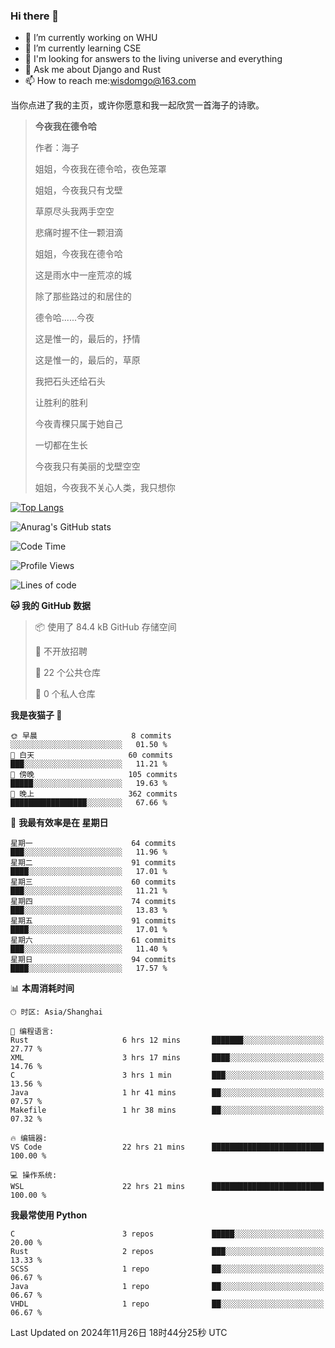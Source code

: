 ### Hi there 👋



- 🔭 I’m currently working on WHU
- 🌱 I’m currently learning CSE
- 🤔 I'm looking for answers to the living universe and everything
- 💬 Ask me about Django and Rust
- 📫 How to reach me:wisdomgo@163.com

当你点进了我的主页，或许你愿意和我一起欣赏一首海子的诗歌。

>**今夜我在德令哈**
>
>作者：海子
>
>姐姐，今夜我在德令哈，夜色笼罩
>
>姐姐，今夜我只有戈壁
>
>草原尽头我两手空空
>
>悲痛时握不住一颗泪滴
>
>姐姐，今夜我在德令哈
>
>这是雨水中一座荒凉的城
>
>除了那些路过的和居住的
>
>德令哈......今夜
>
>这是惟一的，最后的，抒情
>
>这是惟一的，最后的，草原
>
>我把石头还给石头
>
>让胜利的胜利
>
>今夜青稞只属于她自己
>
>一切都在生长
>
>今夜我只有美丽的戈壁空空
>
>姐姐，今夜我不关心人类，我只想你



[![Top Langs](https://github-readme-stats.vercel.app/api/top-langs/?username=wisdomgo&theme=onedark)](https://github.com/anuraghazra/github-readme-stats)

![Anurag's GitHub stats](https://github-readme-stats.vercel.app/api?username=wisdomgo&hide=contribs,stars&theme=synthwave)

<!--START_SECTION:waka-->
![Code Time](http://img.shields.io/badge/Code%20Time-352%20hrs%2033%20mins-blue)

![Profile Views](http://img.shields.io/badge/%E4%B8%AA%E4%BA%BA%E8%B5%84%E6%96%99%E8%A7%82%E7%9C%8B%E6%AC%A1%E6%95%B0-6-blue)

![Lines of code](https://img.shields.io/badge/%E4%BB%8E%E3%80%8CHello%20World%E3%80%8D%E8%B5%B7%E6%88%91%E5%B7%B2%E7%BB%8F%E5%86%99%E4%BA%86-639.5%20thousand%20%E8%A1%8C%E4%BB%A3%E7%A0%81-blue)

**🐱 我的 GitHub 数据** 

> 📦  使用了 84.4 kB GitHub 存储空间 
 > 
> 🚫 不开放招聘
 > 
> 📜 22 个公共仓库 
 > 
> 🔑 0 个私人仓库 
 > 
**我是夜猫子 🦉** 

```text
🌞 早晨                     8 commits           ░░░░░░░░░░░░░░░░░░░░░░░░░   01.50 % 
🌆 白天                     60 commits          ███░░░░░░░░░░░░░░░░░░░░░░   11.21 % 
🌃 傍晚                     105 commits         █████░░░░░░░░░░░░░░░░░░░░   19.63 % 
🌙 晚上                     362 commits         █████████████████░░░░░░░░   67.66 % 
```
📅 **我最有效率是在 星期日** 

```text
星期一                      64 commits          ███░░░░░░░░░░░░░░░░░░░░░░   11.96 % 
星期二                      91 commits          ████░░░░░░░░░░░░░░░░░░░░░   17.01 % 
星期三                      60 commits          ███░░░░░░░░░░░░░░░░░░░░░░   11.21 % 
星期四                      74 commits          ███░░░░░░░░░░░░░░░░░░░░░░   13.83 % 
星期五                      91 commits          ████░░░░░░░░░░░░░░░░░░░░░   17.01 % 
星期六                      61 commits          ███░░░░░░░░░░░░░░░░░░░░░░   11.40 % 
星期日                      94 commits          ████░░░░░░░░░░░░░░░░░░░░░   17.57 % 
```


📊 **本周消耗时间** 

```text
🕑︎ 时区: Asia/Shanghai

💬 编程语言: 
Rust                     6 hrs 12 mins       ███████░░░░░░░░░░░░░░░░░░   27.77 % 
XML                      3 hrs 17 mins       ████░░░░░░░░░░░░░░░░░░░░░   14.76 % 
C                        3 hrs 1 min         ███░░░░░░░░░░░░░░░░░░░░░░   13.56 % 
Java                     1 hr 41 mins        ██░░░░░░░░░░░░░░░░░░░░░░░   07.57 % 
Makefile                 1 hr 38 mins        ██░░░░░░░░░░░░░░░░░░░░░░░   07.32 % 

🔥 编辑器: 
VS Code                  22 hrs 21 mins      █████████████████████████   100.00 % 

💻 操作系统: 
WSL                      22 hrs 21 mins      █████████████████████████   100.00 % 
```

**我最常使用 Python** 

```text
C                        3 repos             █████░░░░░░░░░░░░░░░░░░░░   20.00 % 
Rust                     2 repos             ███░░░░░░░░░░░░░░░░░░░░░░   13.33 % 
SCSS                     1 repo              ██░░░░░░░░░░░░░░░░░░░░░░░   06.67 % 
Java                     1 repo              ██░░░░░░░░░░░░░░░░░░░░░░░   06.67 % 
VHDL                     1 repo              ██░░░░░░░░░░░░░░░░░░░░░░░   06.67 % 
```




 Last Updated on 2024年11月26日 18时44分25秒 UTC
<!--END_SECTION:waka-->
